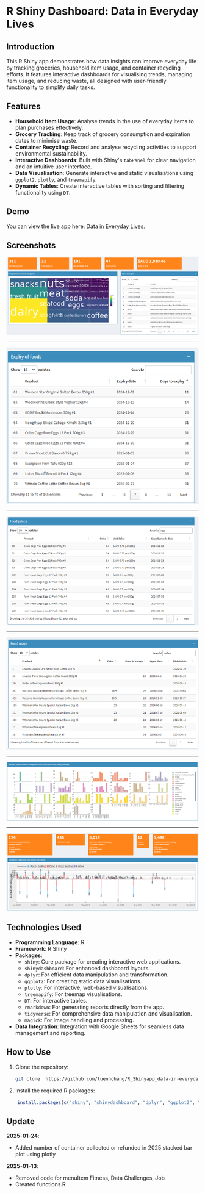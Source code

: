 # R Shiny Dashboard: Data in Everyday Lives

## Introduction
This R Shiny app demonstrates how data insights can improve everyday life by tracking groceries, household item usage, and container recycling efforts. It features interactive dashboards for visualising trends, managing item usage, and reducing waste, all designed with user-friendly functionality to simplify daily tasks.

## Features

- **Household Item Usage**: Analyse trends in the use of everyday items to plan purchases effectively.
- **Grocery Tracking**: Keep track of grocery consumption and expiration dates to minimise waste.
- **Container Recycling**: Record and analyse recycling activities to support environmental sustainability.
- **Interactive Dashboards**: Built with Shiny's `tabPanel` for clear navigation and an intuitive user interface.
- **Data Visualisation**: Generate interactive and static visualisations using `ggplot2`, `plotly`, and `treemapify`.
- **Dynamic Tables**: Create interactive tables with sorting and filtering functionality using `DT`.

## Demo
You can view the live app here: [Data in Everyday Lives](https://luenhchang.shinyapps.io/data-in-everyday-lives/).

## Screenshots

![Food_treemap-food-categories_table-category](webapp-printscreens/Food_treemap-food-categories_table-category.png)

---

![Table_Expiry of foods](webapp-printscreens/Food_table_Expiry-of-foods.png)

---

![Table Food prices](webapp-printscreens/Food_table_Food-prices.png)

---

![Table Food usage](webapp-printscreens/Food_table_Food-usage.png)

---

![Barplots Monthly spend on food categories](webapp-printscreens/Food_barplots_Monthly-spend-on-food-categories-interactive-plot-using-plotly-package.png)

---

![Stacked barplot Container collection and refund since 2024](webapp-printscreens/Recycling_stacked-barplot_Container-collection-and-refund-since-2024.png)

## Technologies Used

- **Programming Language**: R  
- **Framework**: R Shiny  
- **Packages**:  
  - `shiny`: Core package for creating interactive web applications.  
  - `shinydashboard`: For enhanced dashboard layouts.  
  - `dplyr`: For efficient data manipulation and transformation.  
  - `ggplot2`: For creating static data visualisations.  
  - `plotly`: For interactive, web-based visualisations.  
  - `treemapify`: For treemap visualisations.  
  - `DT`: For interactive tables.  
  - `rmarkdown`: For generating reports directly from the app.  
  - `tidyverse`: For comprehensive data manipulation and visualisation.  
  - `magick`: For image handling and processing.  
- **Data Integration**: Integration with Google Sheets for seamless data management and reporting.

## How to Use

1. Clone the repository:  
   ```bash
   git clone  https://github.com/luenhchang/R_Shinyapp_data-in-everyday-lives.git
   ```

2. Install the required R packages:
```r
	install.packages(c("shiny", "shinydashboard", "dplyr", "ggplot2", "plotly", "treemapify", "DT", "rmarkdown", "tidyverse", "magick"))
```

## Update
**2025-01-24**:
* Added number of container collected or refunded in 2025 stacked bar plot using plotly

**2025-01-13**:
* Removed code for menuItem Fitness, Data Challenges, Job
* Created functions.R


